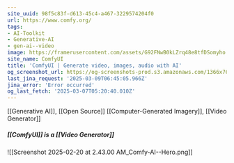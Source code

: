 ```yaml
---
site_uuid: 98f5c83f-d613-45c4-a467-3229574204f0
url: https://www.comfy.org/
tags:
- AI-Toolkit
- Generative-AI
- gen-ai--video
image: https://framerusercontent.com/assets/G92FNwB0kLZrq48e8tfDSomyho.png
site_name: ComfyUI
title: 'ComfyUI | Generate video, images, audio with AI'
og_screenshot_url: https://og-screenshots-prod.s3.amazonaws.com/1366x768/80/false/b7e051fa79209c2f81c719146eb3918dd837ff7d46f1595651008e8c242cf0bc.jpeg
last_jina_request: '2025-03-09T06:45:05.966Z'
jina_error: 'Error occurred'
og_last_fetch: '2025-03-07T05:20:40.010Z'
---
```

[[Generative AI]], [[Open Source]]
[[Computer-Generated Imagery]], [[Video Generator]]

##### [[ComfyUI]] is a [[Video Generator]]
![[Screenshot 2025-02-20 at 2.43.00 AM_Comfy-AI--Hero.png]]
